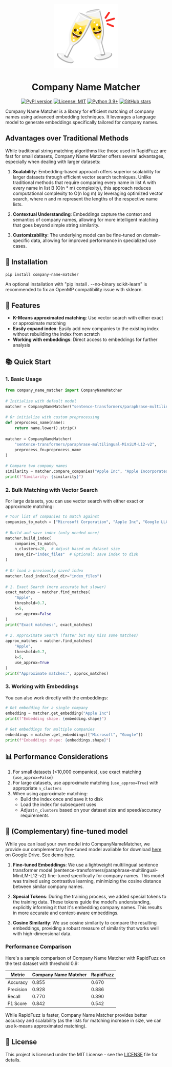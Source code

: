 <p align="center">
  <img src="https://github.com/easonanalytica/company_name_matcher/blob/dev/assets/logo.png?raw=true" alt="Company Name Matcher Logo" width="200"/>
</p>
<h1 align="center">Company Name Matcher</h1>
<p align="center">
  <a href="https://badge.fury.io/py/company_name_matcher"><img src="https://badge.fury.io/py/company_name_matcher.svg" alt="PyPI version"></a>
  <a href="https://opensource.org/licenses/MIT"><img src="https://img.shields.io/badge/License-MIT-yellow.svg" alt="License: MIT"></a>
  <a href="https://www.python.org/downloads/"><img src="https://img.shields.io/badge/python-3.9+-blue.svg" alt="Python 3.9+"></a>
  <a href="https://github.com/easonanalytica/company_name_matcher/stargazers"><img src="https://img.shields.io/github/stars/easonanalytica/company_name_matcher.svg" alt="GitHub stars"></a>
</p>


Company Name Matcher is a library for efficient matching of company names using advanced embedding techniques. It leverages a language model to generate embeddings specifically tailored for company names.

## Advantages over Traditional Methods

While traditional string matching algorithms like those used in RapidFuzz are fast for small datasets, Company Name Matcher offers several advantages, especially when dealing with larger datasets:

1. **Scalability**: Embedding-based approach offers superior scalability for larger datasets through efficient vector search techniques. Unlike traditional methods that require comparing every name in list A with every name in list B (O(n * m) complexity), this approach reduces computational complexity to O(n log m) by leveraging optimized vector search, where n and m represent the lengths of the respective name lists.

2. **Contextual Understanding**: Embeddings capture the context and semantics of company names, allowing for more intelligent matching that goes beyond simple string similarity.

3. **Customizability**: The underlying model can be fine-tuned on domain-specific data, allowing for improved performance in specialized use cases.


## 🚀 Installation

```
pip install company-name-matcher
```

An optional installation with "pip install . --no-binary scikit-learn" is recommended to fix an OpenMP compatibility issue with sklearn.

## 📣 Features

- **K-Means approximated matching**: Use vector search with either exact or approximate matching
- **Easily expand index**: Easily add new companies to the existing index without rebuilding the index from scratch
- **Working with embeddings**: Direct access to embeddings for further analysis

## 📚 Quick Start

### 1. Basic Usage

```python
from company_name_matcher import CompanyNameMatcher

# Initialize with default model
matcher = CompanyNameMatcher("sentence-transformers/paraphrase-multilingual-MiniLM-L12-v2")

# Or initialize with custom preprocessing
def preprocess_name(name):
    return name.lower().strip()

matcher = CompanyNameMatcher(
    "sentence-transformers/paraphrase-multilingual-MiniLM-L12-v2",
    preprocess_fn=preprocess_name
)

# Compare two company names
similarity = matcher.compare_companies("Apple Inc", "Apple Incorporated")
print(f"Similarity: {similarity}")
```

### 2. Bulk Matching with Vector Search

For large datasets, you can use vector search with either exact or approximate matching:

```python
# Your list of companies to match against
companies_to_match = ["Microsoft Corporation", "Apple Inc", "Google LLC", ...]

# Build and save index (only needed once)
matcher.build_index(
    companies_to_match,
    n_clusters=20,  # Adjust based on dataset size
    save_dir="index_files"  # Optional: save index to disk
)

# Or load a previously saved index
matcher.load_index(load_dir="index_files")

# 1. Exact Search (more accurate but slower)
exact_matches = matcher.find_matches(
    "Apple",
    threshold=0.7,
    k=5,
    use_approx=False
)
print("Exact matches:", exact_matches)

# 2. Approximate Search (faster but may miss some matches)
approx_matches = matcher.find_matches(
    "Apple",
    threshold=0.7,
    k=5,
    use_approx=True
)
print("Approximate matches:", approx_matches)
```

### 3. Working with Embeddings

You can also work directly with the embeddings:

```python
# Get embedding for a single company
embedding = matcher.get_embedding("Apple Inc")
print(f"Embedding shape: {embedding.shape}")

# Get embeddings for multiple companies
embeddings = matcher.get_embeddings(["Microsoft", "Google"])
print(f"Embeddings shape: {embeddings.shape}")
```

## 📊 Performance Considerations

1. For small datasets (<10,000 companies), use exact matching (`use_approx=False`)
2. For large datasets, use approximate matching (`use_approx=True`) with appropriate `n_clusters`
3. When using approximate matching:
   - Build the index once and save it to disk
   - Load the index for subsequent uses
   - Adjust `n_clusters` based on your dataset size and speed/accuracy requirements


## 🤖 (Complementary) fine-tuned model

While you can load your own model into CompanyNameMatcher, we provide our complementary fine-tuned model avaliable for download [here](https://drive.google.com/file/d/11LaI2-1Ahqqfo73CKOPNgRSCJe_y9nnG/view?usp=sharing) on Google Drive. See demo [here](demo.ipynb).

1. **Fine-tuned Embeddings**: We use a lightweight multilingual sentence transformer model (sentence-transformers/paraphrase-multilingual-MiniLM-L12-v2) fine-tuned specifically for company names. This model was trained using contrastive learning, minimizing the cosine distance between similar company names.

2. **Special Tokens**: During the training process, we added special tokens to the training data. These tokens guide the model's understanding, explicitly informing it that it's embedding company names. This results in more accurate and context-aware embeddings.

3. **Cosine Similarity**: We use cosine similarity to compare the resulting embeddings, providing a robust measure of similarity that works well with high-dimensional data.

### Performance Comparison

Here's a sample comparison of Company Name Matcher with RapidFuzz on the test dataset with threshold 0.9:

| Metric        | Company Name Matcher | RapidFuzz |
|---------------|----------------------|-----------|
| Accuracy      | 0.855                | 0.670     |
| Precision     | 0.928                | 0.886     |
| Recall        | 0.770                | 0.390     |
| F1 Score      | 0.842                | 0.542     |

While RapidFuzz is faster, Company Name Matcher provides better accuracy and scalability (as the lists for matching increase in size, we can use k-means approximated matching).


## 📝 License

This project is licensed under the MIT License - see the [LICENSE](LICENSE) file for details.
